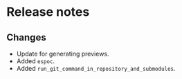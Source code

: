 # Release notes

## Changes

- Update for generating previews.
- Added `espoc`.
- Added `run_git_command_in_repository_and_submodules`.